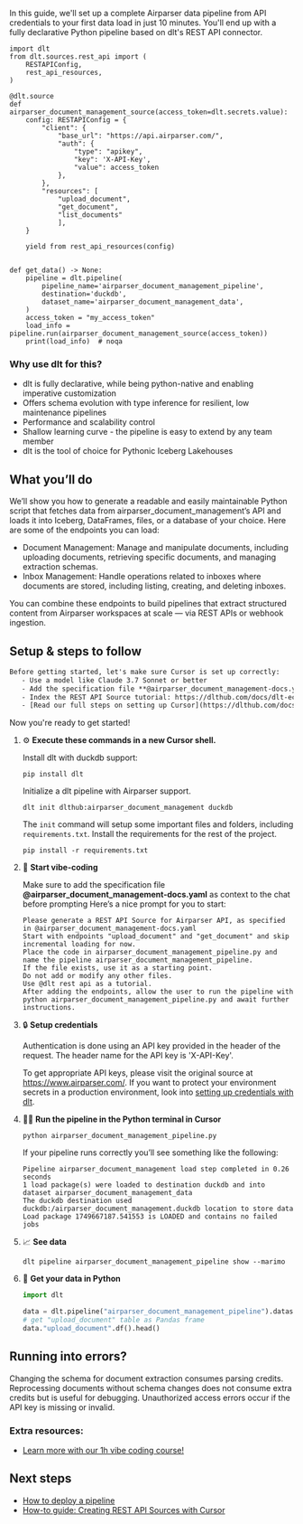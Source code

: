 In this guide, we'll set up a complete Airparser data pipeline from API credentials to your first data load in just 10 minutes. You'll end up with a fully declarative Python pipeline based on dlt's REST API connector.

```python-outcome
import dlt
from dlt.sources.rest_api import (
    RESTAPIConfig,
    rest_api_resources,
)

@dlt.source
def airparser_document_management_source(access_token=dlt.secrets.value):
    config: RESTAPIConfig = {
        "client": {
            "base_url": "https://api.airparser.com/",
            "auth": {
                "type": "apikey",
                "key": 'X-API-Key',
                "value": access_token
            },
        },
        "resources": [
            "upload_document",
            "get_document",
            "list_documents"
            ],
    }

    yield from rest_api_resources(config)


def get_data() -> None:
    pipeline = dlt.pipeline(
        pipeline_name='airparser_document_management_pipeline',
        destination='duckdb',
        dataset_name='airparser_document_management_data', 
    )
    access_token = "my_access_token"
    load_info = pipeline.run(airparser_document_management_source(access_token))
    print(load_info)  # noqa
```

### Why use dlt for this?

- dlt is fully declarative, while being python-native and enabling imperative customization
- Offers schema evolution with type inference for resilient, low maintenance pipelines
- Performance and scalability control
- Shallow learning curve - the pipeline is easy to extend by any team member
- dlt is the tool of choice for Pythonic Iceberg Lakehouses

## What you’ll do

We’ll show you how to generate a readable and easily maintainable Python script that fetches data from airparser_document_management’s API and loads it into Iceberg, DataFrames, files, or a database of your choice. Here are some of the endpoints you can load:

- Document Management: Manage and manipulate documents, including uploading documents, retrieving specific documents, and managing extraction schemas.
- Inbox Management: Handle operations related to inboxes where documents are stored, including listing, creating, and deleting inboxes.

You can combine these endpoints to build pipelines that extract structured content from Airparser workspaces at scale — via REST APIs or webhook ingestion.

## Setup & steps to follow

```default
Before getting started, let's make sure Cursor is set up correctly:
   - Use a model like Claude 3.7 Sonnet or better
   - Add the specification file **@airparser_document_management-docs.yaml** as context
   - Index the REST API Source tutorial: https://dlthub.com/docs/dlt-ecosystem/verified-sources/rest_api/ and add it to context as **@dlt rest api**
   - [Read our full steps on setting up Cursor](https://dlthub.com/docs/dlt-ecosystem/llm-tooling/cursor-restapi#23-configuring-cursor-with-documentation)
```

Now you're ready to get started! 

1. ⚙️ **Execute these commands in a new Cursor shell.**
    
    Install dlt with duckdb support:
    ```shell
    pip install dlt
    ```

    Initialize a dlt pipeline with Airparser support.
    ```shell
    dlt init dlthub:airparser_document_management duckdb
    ```

    The `init` command will setup some important files and folders, including `requirements.txt`. Install the requirements for the rest of the project.
    ```shell
    pip install -r requirements.txt
    ```
    
2. 🤠 **Start vibe-coding**
    
    Make sure to add the specification file **@airparser_document_management-docs.yaml** as context to the chat before prompting
    Here’s a nice prompt for you to start: 
    
    ```prompt
    Please generate a REST API Source for Airparser API, as specified in @airparser_document_management-docs.yaml 
    Start with endpoints "upload_document" and "get_document" and skip incremental loading for now. 
    Place the code in airparser_document_management_pipeline.py and name the pipeline airparser_document_management_pipeline. 
    If the file exists, use it as a starting point. 
    Do not add or modify any other files. 
    Use @dlt rest api as a tutorial. 
    After adding the endpoints, allow the user to run the pipeline with python airparser_document_management_pipeline.py and await further instructions.
    ```

    
3. 🔒 **Setup credentials** 
    
    Authentication is done using an API key provided in the header of the request. The header name for the API key is 'X-API-Key'.
    
    To get appropriate API keys, please visit the original source at https://www.airparser.com/.
    If you want to protect your environment secrets in a production environment, look into [setting up credentials with dlt](https://dlthub.com/docs/walkthroughs/add_credentials).
    
4. 🏃‍♀️ **Run the pipeline in the Python terminal in Cursor**
    
    ```shell
    python airparser_document_management_pipeline.py
    ```
    
    If your pipeline runs correctly you’ll see something like the following:
    
    ```shell
    Pipeline airparser_document_management load step completed in 0.26 seconds
    1 load package(s) were loaded to destination duckdb and into dataset airparser_document_management_data
    The duckdb destination used duckdb:/airparser_document_management.duckdb location to store data
    Load package 1749667187.541553 is LOADED and contains no failed jobs
    ```
    
5. 📈 **See data**
    
    ```shell
    dlt pipeline airparser_document_management_pipeline show --marimo
    ```
    
6. 🐍 **Get your data in Python**
    
    ```python
    import dlt

   data = dlt.pipeline("airparser_document_management_pipeline").dataset()
   # get "upload_document" table as Pandas frame
   data."upload_document".df().head()
    ```

## Running into errors?

Changing the schema for document extraction consumes parsing credits. Reprocessing documents without schema changes does not consume extra credits but is useful for debugging. Unauthorized access errors occur if the API key is missing or invalid.

### Extra resources:

- [Learn more with our 1h vibe coding course!](https://www.youtube.com/watch?v=GGid70rnJuM)

## Next steps

- [How to deploy a pipeline](https://dlthub.com/docs/walkthroughs/deploy-a-pipeline)
- [How-to guide: Creating REST API Sources with Cursor](https://dlthub.com/docs/dlt-ecosystem/llm-tooling/cursor-restapi)